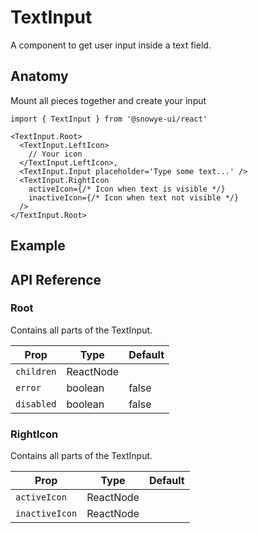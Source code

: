 # TextInput
A component to get user input inside a text field.

## Anatomy

Mount all pieces together and create your input

```tsx
import { TextInput } from '@snowye-ui/react'

<TextInput.Root>
  <TextInput.LeftIcon>
    // Your icon
  </TextInput.LeftIcon>,
  <TextInput.Input placeholder='Type some text...' />
  <TextInput.RightIcon
    activeIcon={/* Icon when text is visible */}
    inactiveIcon={/* Icon when text not visible */}
  />
</TextInput.Root>
```

## Example
<TextInput />

## API Reference

### Root
Contains all parts of the TextInput.

| **Prop**      | **Type**  | **Default** |
|---------------|-----------|-------------|
| `children`    | ReactNode |             |
| `error`       | boolean   | false       |  
| `disabled`    | boolean   | false       |  

### RightIcon
Contains all parts of the TextInput.

| **Prop**        | **Type**  | **Default** |
|-----------------|-----------|-------------|
| `activeIcon`    | ReactNode |             |
| `inactiveIcon`  | ReactNode |             |  